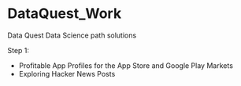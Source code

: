 # DataQuest_Work
Data Quest Data Science path solutions

Step 1:
 * Profitable App Profiles for the App Store and Google Play Markets
 * Exploring Hacker News Posts
